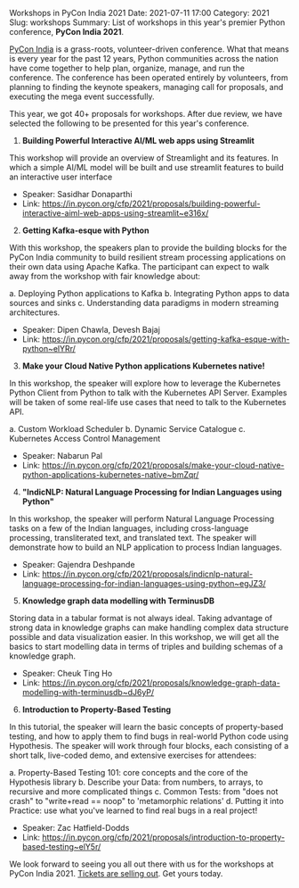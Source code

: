 Workshops in PyCon India 2021
Date: 2021-07-11 17:00
Category: 2021
Slug: workshops
Summary: List of workshops in this year's premier Python conference, **PyCon India 2021**.

[PyCon India](https://in.pycon.org/2021/) is a grass-roots, volunteer-driven conference. What that means is every year for the past 12 years, Python communities across the nation have come together to help plan, organize, manage, and run the conference. The conference has been operated entirely by volunteers, from planning to finding the keynote speakers, managing call for proposals, and executing the mega event successfully.

This year, we got 40+ proposals for workshops. After due review, we have selected the following to be presented for this year's conference.

1. **Building Powerful Interactive AI/ML web apps using Streamlit**

This workshop will provide an overview of Streamlight and its features. In which a simple AI/ML model will be built and use streamlit features to build an interactive user interface

- Speaker: Sasidhar Donaparthi
- Link: https://in.pycon.org/cfp/2021/proposals/building-powerful-interactive-aiml-web-apps-using-streamlit~e316x/

2. **Getting Kafka-esque with Python**

With this workshop, the speakers plan to provide the building blocks for the PyCon India community to build resilient stream processing applications on their own data using Apache Kafka. The participant can expect to walk away from the workshop with fair knowledge about:

a. Deploying Python applications to Kafka
b. Integrating Python apps to data sources and sinks
c. Understanding data paradigms in modern streaming architectures.

- Speaker: Dipen Chawla, Devesh Bajaj
- Link: https://in.pycon.org/cfp/2021/proposals/getting-kafka-esque-with-python~elYRr/

3. **Make your Cloud Native Python applications Kubernetes native!**

In this workshop, the speaker will explore how to leverage the Kubernetes Python Client from Python to talk with the Kubernetes API Server. Examples will be taken of some real-life use cases that need to talk to the Kubernetes API.

a. Custom Workload Scheduler
b. Dynamic Service Catalogue
c. Kubernetes Access Control Management

- Speaker: Nabarun Pal
- Link: https://in.pycon.org/cfp/2021/proposals/make-your-cloud-native-python-applications-kubernetes-native~bmZqr/

4. **"IndicNLP: Natural Language Processing for Indian Languages using Python"**

In this workshop, the speaker will perform Natural Language Processing tasks on a few of the Indian languages, including cross-language processing, transliterated text, and translated text. The speaker will demonstrate how to build an NLP application to process Indian languages.

- Speaker: Gajendra Deshpande
- Link: https://in.pycon.org/cfp/2021/proposals/indicnlp-natural-language-processing-for-indian-languages-using-python~egJZ3/

5. **Knowledge graph data modelling with TerminusDB**

Storing data in a tabular format is not always ideal. Taking advantage of strong data in knowledge graphs can make handling complex data structure possible and data visualization easier. In this workshop, we will get all the basics to start modelling data in terms of triples and building schemas of a knowledge graph.

- Speaker: Cheuk Ting Ho
- Link: https://in.pycon.org/cfp/2021/proposals/knowledge-graph-data-modelling-with-terminusdb~dJ6yP/

6. **Introduction to Property-Based Testing**

In this tutorial, the speaker will learn the basic concepts of property-based testing, and how to apply them to find bugs in real-world Python code using Hypothesis. The speaker will work through four blocks, each consisting of a short talk, live-coded demo, and extensive exercises for attendees:

a. Property-Based Testing 101: core concepts and the core of the Hypothesis library
b. Describe your Data: from numbers, to arrays, to recursive and more complicated things
c. Common Tests: from "does not crash" to "write+read == noop" to 'metamorphic relations'
d. Putting it into Practice: use what you've learned to find real bugs in a real project!

- Speaker: Zac Hatfield-Dodds
- Link: https://in.pycon.org/cfp/2021/proposals/introduction-to-property-based-testing~elY5r/


We look forward to seeing you all out there with us for the workshops at PyCon India 2021. [Tickets are selling out](https://in.pycon.org/2021/#tickets). Get yours today.
